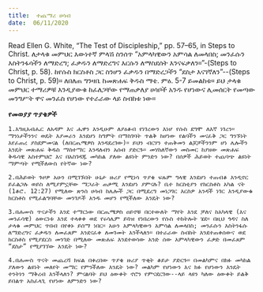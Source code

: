 ```yaml
---
title:  ተጨማሪ ሀሳብ
date:  06/11/2020
---
```


Read Ellen G. White, “The Test of Discipleship,” pp. 57–65,  in Steps to Christ. ለታላቁ መምህር እውነተኛ ምላሽ ስንሰጥ “አምላካዊውን አምሳል ለመላበስ; መንፈሱን እስትንፋሳችን ለማድረግ; ፈቃዱን ለማድረግና እርሱን ለማስደሰት እንናፍቃለን።”-(Steps to Christ, p. 58). ከየሱስ ክርስቶስ ጋር ስንሆን ፈቃዱን በማድረጋችን “ደስታ እናገኛለን”--(Steps to Christ, p. 59)። ለበለጠ ግንዛቤ ከመጽሐፍ ቅዱስ ማቴ. ምዕ.  5-7 ይመልከቱ። ይህ ታላቁ መምህር ተማሪዎቹ እንዲያውቁ ከፈለጋቸው የማጠቃለያ ሀሳቦች አንዱ የሆነውና ሊመሰርት የመጣው መንግሥት ዋና መንፈስ የሆነው የተራራው ላይ ስብከቱ ነው።

**የመወያያ ጥያቄዎች**

`1.እግዚአብሔር ለአዳም እና ሔዋን እንዲሁም ለያዕቆብ የነገረውን እነሆ የሱስ ደግሞ ለእኛ ነገረን። ማንነታችንንና ወዴት እያመራን እንደሆነ ከግምት በማስገባት ጥልቅ ከሆነው የልባችን መናፈቅ ጋር ግንኙነት እየፈጠረ ያስደምመናል (ለበርጤሜዎስ እንዳደረገው)። ይህን ብርሃን ተጠቅመን ልጆቻችንንም ሆነ ሌሎችን እንዴት መጽሐፍ ቅዱስ ማስተማር እንዳለብን አሰብ ያድርጉ። መሃከለኛውን መስመር ከያዘው መጽሐፍ ቅዱሳዊ አስተምህሮ እና በአስገዳጁ መካከል ያለው ልዩነት ምንድን ነው? በሰዎች ሕይወት ተጨባጭ ልዩነት ማምጣት የሚችለውስ የትኛው ነው?`

`2.በሕይወት ጉዞዎ አሁን በሚገኙበት ሁኔታ ዙሪያ የሚነሳ ጥያቄ ፍጹም ግላዊ እንደሆነ ተጠብቆ እንዲኖር ይፈልጋሉ ወይስ ለሚያምኗቸው ማጋራት ጠቃሚ እንደሆነ ያምናሉ? ቤተ ክርስቲያን የክርስቶስ አካል ናት (1ቆሮ. 12:27) የሚለው ጽንሰ ሀሳብ ከሌሎች ጋር በሚደረግ መነጋገር እርስዎ አንዳች ነገር እንዲያውቁ ክርስቶስ የሚፈልግባቸው መንገዶች አንዱ መሆን የሚችለው እንዴት ነው?`

`3.በሐሙስ ጥናታችን እንደ ተማርነው በርጤሜዎስ ዐይኖቹ በርተውለት ማየት እንደ ቻለና ከአካላዊ (እና መንፈሳዊ) ዕውርነቱ እንደ ተላቀቀ ወደ የሩሳሌም ይጓዝ የነበረውን የሱስ ተከትሎት ሄደ። በዚህ ጎዳና ስለ ታላቁ መምህር ጥበብ በየቀኑ ይሰማ ነበር። አሁን አምላካዊውን አምሳል ለመላበስ; መንፈሱን እስትንፋሱ ለማድረግና ፈቃዱን ለመፈጸም እንደናፈቀ ለመገመት እንችላለን። በተራራው ስብከት እንደተጠቀሰውና ወደ ክርስቶስ የሚያደርስ መንገድ በሚለው መጽሐፍ እንደተወሳው አንድ ሰው አምላካዊውን ፈቃድ በመፈጸም “ደስታ” የሚያገኘው እንዴት ነው?`

`4.በሐሙስ ጥናት መጨረሻ ክፍል በቀረበው ጥያቄ ዙሪያ ጥቂት ቆይታ ያድርጉ። በመልካምና በክፉ መካከል ያለውን ልዩነት መለየት መማር የምንችለው እንዴት ነው? መልካም የሆነውን እና ክፉ የሆነውን እንዴት ተንትነን ማቅረብ እንችላለን? ምናልባት ይህ ዕውቀት ኖሮን የምናደርገው--ላይ ላዩን ካለው ዕውቀት ይልቅ ይበልጥ አስፈላጊ የሆነው ለምንድን ነው?`